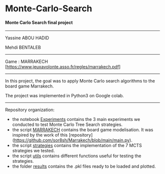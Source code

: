 # Monte-Carlo-Search
#### Monte Carlo Search final project
----------------------------------------------

Yassine ABOU HADID

Mehdi BENTALEB

----------------------------------------------
Game : MARRAKECH [https://www.jeuxavolonte.asso.fr/regles/marrakech.pdf]

----------------------------------------------
In this project, the goal was to apply Monte Carlo search algorithms to the board game Marrakech.

The project was implemented in Python3 on Google colab.

----------------------------------------------
Repository organization: 
* the notebook [Experiments](https://github.com/abouhadid/Monte-Carlo-Search/blob/main/Experiments.ipynb) contains the 3 main experiments we conducted to test Monte Carlo Tree Search strategies. 
* the script [MARRAKECH](https://github.com/abouhadid/Monte-Carlo-Search/blob/main/MARRAKECH.py) contains the board game modelisation. It was inspired by the work of this [repository] (https://github.com/sor8sh/Marrakech/blob/main/main.py).
* the script [strategies](https://github.com/abouhadid/Monte-Carlo-Search/blob/main/strategies.py) contains the implementation of the 7 MCTS strategies we tested.
* the script [utils](https://github.com/abouhadid/Monte-Carlo-Search/blob/main/utils.py) contains different functions useful for testing the strategies.
* the folder [results](https://github.com/abouhadid/Monte-Carlo-Search/tree/main/results) contains the .pkl files ready to be loaded and plotted.
